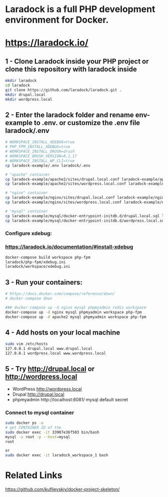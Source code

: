 # Laradock is a full PHP development environment for Docker.
# https://laradock.io/

## 1 - Clone Laradock inside your PHP project or clone this repository with laradock inside

```bash
mkdir laradock
cd laradock
git clone https://github.com/laradock/laradock.git .
mkdir drupal.local
mkdir wordpress.local
```

## 2 - Enter the laradock folder and rename env-example to .env. or customize the .env file laradock/.env

```bash
# WORKSPACE_INSTALL_XDEBUG=true
# PHP_FPM_INSTALL_XDEBUG=true
# WORKSPACE_INSTALL_DRUSH=drush
# WORKSPACE_DRUSH_VERSION=8.1.17
# WORKSPACE_INSTALL_WP_CLI=true
cp laradock-example/.env laradock/.env

# "apache" container
cp laradock-example/apache2/sites/drupal.local.conf laradock-example/apache2/sites/drupal.local.conf
cp laradock-example/apache2/sites/wordpress.local.conf laradock-example/apache2/sites/wordpress.local.conf

# "nginx" container
cp laradock-example/nginx/sites/drupal.local.conf laradock-example/nginx/sites/drupal.local.conf
cp laradock-example/nginx/sites/wordpress.local.conf laradock-example/nginx/sites/wordpress.local.conf

# "mysql" container
cp laradock-example/mysql/docker-entrypoint-initdb.d/drupal.local.sql laradock-example/mysql/docker-entrypoint-initdb.d/drupal.local.sql
cp laradock-example/mysql/docker-entrypoint-initdb.d/wordpress.local.sql laradock-example/mysql/docker-entrypoint-initdb.d/wordpress.local.sql
```


### Configure xdebug:
### https://laradock.io/documentation/#install-xdebug

```bash
docker-compose build workspace php-fpm
laradock/php-fpm/xdebug.ini
laradock/workspace/xdebug.ini
```

## 3 - Run your containers:

```bash
# https://docs.docker.com/compose/reference/down/
# docker-compose down

### docker-compose up -d nginx mysql phpmyadmin redis workspace 
docker-compose up -d nginx mysql phpmyadmin workspace php-fpm
docker-compose up -d apache2 mysql phpmyadmin workspace php-fpm
```

## 4 - Add hosts on your local machine

```bash
sudo vim /etc/hosts
127.0.0.1 drupal.local www.drupal.local
127.0.0.1 wordpress.local www.wordpress.local
```

## 5 - Try http://drupal.local or http://wordpress.local

- WordPress http://wordpress.local
- Drupal http://drupal.local
- phpmyadmin http://localhost:8081/
mysql
default
secret

### Connect to mysql container
```bash
sudo docker ps -a
# get CONTAINER ID of the 
sudo docker exec -it 33907e36f503 bin/bash
mysql -u root -p --host=mysql
root

or
sudo docker exec -it laradock_workspace_1 bash
```

# Related Links

https://github.com/kuflievskiy/docker-project-skeleton/